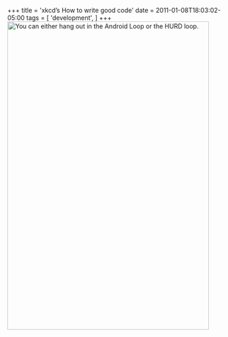 +++
title = 'xkcd&#8217;s How to write good code'
date = 2011-01-08T18:03:02-05:00
tags = [
  'development',
]
+++
[<img class="aligncenter" title="You can either hang out in the Android Loop or the HURD loop." src="http://imgs.xkcd.com/comics/good_code.png" alt="You can either hang out in the Android Loop or the HURD loop." width="455" height="695" />](http://xkcd.com/844/)
